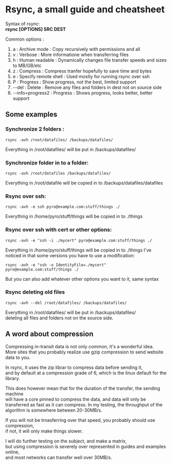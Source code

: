 # Rsync, a small guide and cheatsheet

Syntax of rsync: \
**rsync [OPTIONS] SRC DEST**

Common options : 

1. a : Archive mode : Copy recursively with permissions and all
2. v : Verbose : More informatione when transferring files
3. h : Human readable : Dynamically changes file transfer speeds and sizes to MB/GB/etc
4. z : Compress : Compress tranfer hopefully to save time and bytes
5. e : Specify remote shell : Used mostly for running rsync over ssh
7. P : Progress : Show progress, not the best, limited support
8. --del : Delete : Remove any files and folders in dest not on source side
9. --info=progress2 : Progress : Shows progress, looks better, better support


## Some examples
### Synchronize 2 folders :
```
rsync -avh /root/datafiles/ /backups/datafiles/
```
Everything in /root/datafiles/ will be put in /backups/datafiles/

### Synchronize folder in to a folder:
```
rsync -avh /root/datafiles /backups/datafiles/
```
Everything in /root/datafile will be copied in to /backups/datafiles/datafiles

### Rsync over ssh: 
```
rsync -avh -e ssh pyro@example.com:stuff/things ./
```
Everything in /home/pyro/stuff/things will be copied in to ./things

### Rsync over ssh with cert or other options: 
```
rsync -avh -e "ssh -i ./mycert" pyro@example.com:stuff/things ./
```
Everything in /home/pyro/stuff/things will be copied in to ./things
I've noticed in that some versions you have to use a modification:
```
rsync -avh -e "ssh -o IdentityFile=./mycert" pyro@example.com:stuff/things ./
```
But you can also add whatever other options you want to it, same syntax

### Rsync deleting old files
```
rsync -avh --del /root/datafiles/ /backups/datafiles/
``` 
Everything in /root/datafiles/ will be put in /backups/datafiles/ \
deleting all files and folders not on the source side.

## A word about compression
Compressing in-transit data is not only common, it's a wonderful idea. \
More sites that you probably realize use gzip compression to send website data to you.

In rsync, it uses the zip librar to compress data before sending it, \
and by default at a compression grade of 6, which is the linux default for the library.

This does however mean that for the duration of the transfer, the sending machine \
will have a core pinned to compress the data, and data will only be transferred as fast as it can compress.
In my testing, the throughput of the algorithm is somewhere between 20-30MB/s.

If you will not be trnasferring over that speed, you probably should use compression, \
if not, it will only make things slower.

I will do further testing on the subject, and make a matrix, \
but using compression is severely over represented in guides and examples online, \
and most networks can transfer well over 30MB/s.
